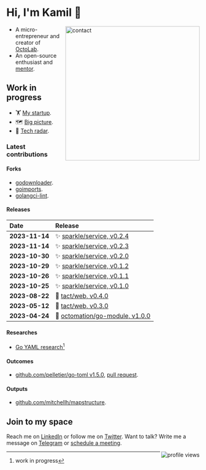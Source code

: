 # Hi, I'm Kamil 👋

<img align="right" width="350" src="https://cdn.octolab.org/misc/qr-tg.png" alt="contact" />

- A micro-entrepreneur and creator of [OctoLab][].
- An open-source enthusiast and [mentor][GetMentor].

[OctoLab]:   https://github.com/octolab
[GetMentor]: https://jointo.space/kamilsk/getmentor

## Work in progress

- 🏋️ [My startup][].
- 🗺 [Big picture][].
- 📡 [Tech radar][].

[My startup]:  https://bit.ly/m/tact
[Big picture]: https://miro.com/app/board/o9J_lVCU5K4=/?moveToWidget=3074457355397794508&cot=14
[Tech Radar]:  https://radar.thoughtworks.com/?documentId=https%3A%2F%2Fraw.githubusercontent.com%2Fkamilsk%2Fkamilsk%2Fmain%2Fresume%2Ftechradar.csv

### Latest contributions

#### Forks

- [godownloader](https://github.com/kamilsk/godownloader/releases/tag/homebrew).
- [goimports](https://github.com/kamilsk/go-tools/releases/tag/goimports).
- [golangci-lint](https://github.com/kamilsk/golangci-lint/releases/tag/looppointer).

#### Releases

| Date           | Release                             |
|:---------------|:------------------------------------|
| **2023-11-14** | ✨ [sparkle/service, v0.2.4][]       |
| **2023-11-14** | ✨ [sparkle/service, v0.2.3][]       |
| **2023-10-30** | ✨ [sparkle/service, v0.2.0][]       |
| **2023-10-29** | ✨ [sparkle/service, v0.1.2][]       |
| **2023-10-26** | ✨ [sparkle/service, v0.1.1][]       |
| **2023-10-25** | ✨ [sparkle/service, v0.1.0][]       |
| **2023-08-22** | 🤺 [tact/web, v0.4.0][]             |
| **2023-05-12** | 🤺 [tact/web, v0.3.0][]             |
| **2023-04-24** | 🧩 [octomation/go-module, v1.0.0][] |

[octomation/go-module, v1.0.0]: https://github.com/octomation/go-module/releases/tag/v1.0.0
[tact/web, v0.3.0]:             https://github.com/tact-app/web/releases/tag/v0.3.0
[tact/web, v0.4.0]:             https://github.com/tact-app/web/releases/tag/v0.4.0
[sparkle/service, v0.1.0]:      https://github.com/withsparkle/service/releases/tag/v0.1.0
[sparkle/service, v0.1.1]:      https://github.com/withsparkle/service/releases/tag/v0.1.1
[sparkle/service, v0.1.2]:      https://github.com/withsparkle/service/releases/tag/v0.1.2
[sparkle/service, v0.2.0]:      https://github.com/withsparkle/service/releases/tag/v0.2.0
[sparkle/service, v0.2.3]:      https://github.com/withsparkle/service/releases/tag/v0.2.3
[sparkle/service, v0.2.4]:      https://github.com/withsparkle/service/releases/tag/v0.2.4

#### Researches

- [Go YAML research](https://github.com/under-the-hood/go-yaml)[^1]

[^1]: work in progress

#### Outcomes

- [github.com/pelletier/go-toml v1.5.0][go-toml/v1.5.0], [pull request][go-toml/281/pr].

[go-toml/v1.5.0]: https://github.com/pelletier/go-toml/releases/tag/v1.5.0
[go-toml/281/pr]: https://github.com/pelletier/go-toml/pull/281

#### Outputs

- [github.com/mitchellh/mapstructure][mapstructure/291/pr].

[mapstructure/291/pr]: https://github.com/mitchellh/mapstructure/pull/291

## Join to my space

Reach me on [LinkedIn][] or follow me on [Twitter][].
Want to talk? Write me a message on [Telegram][] or [schedule a meeting][Cal.com].

[Cal.com]:  https://jointo.space/kamilsk/cal.com
[LinkedIn]: https://jointo.space/kamilsk/linkedin
[Telegram]: https://jointo.space/kamilsk/telegram
[Twitter]:  https://jointo.space/kamilsk/twitter

<img align="right" alt="profile views" src="https://komarev.com/ghpvc/?username=kamilsk&label=views&color=grey" />
